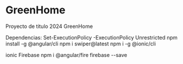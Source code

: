 # GreenHome
Proyecto de titulo 2024 GreenHome

Dependencias:
Set-ExecutionPolicy -ExecutionPolicy Unrestricted
npm install -g @angular/cli
npm i swiper@latest
npm i -g @ionic/cli

ionic
Firebase
npm i @angular/fire firebase --save


